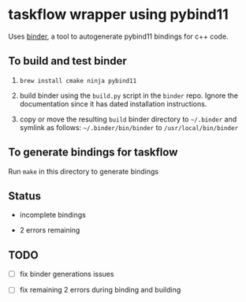 # taskflow wrapper using pybind11

Uses [binder](https://github.com/RosettaCommons/binder), a tool to
autogenerate pybind11 bindings for c++ code.

## To build and test binder

1. `brew install cmake ninja pybind11`

2. build binder using the `build.py` script in the `binder` repo. Ignore the documentation
   since it has dated installation instructions.

3. copy or move the resulting `build` binder directory to `~/.binder` and
   symlink as follows: `~/.binder/bin/binder` to `/usr/local/bin/binder`

## To generate bindings for taskflow

Run `make` in this directory to generate bindings

## Status

- incomplete bindings

- 2 errors remaining

## TODO

- [ ] fix binder generations issues 
- [ ] fix remaining 2 errors during binding and building


